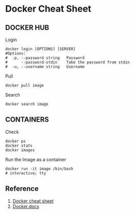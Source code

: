 

# Docker Cheat Sheet

## DOCKER HUB

Login

```shell
docker login [OPTIONS] [SERVER]
#Options:
#  -p, --password string   Password
#      --password-stdin    Take the password from stdin
#  -u, --username string   Username
```

Pull

```shell
docker pull image
```

Search

```shell
docker search image
```

## CONTAINERS

Check

```shell
docker ps
docker stats
docker images
```

Run the Image as a container

```shell
docker run -it image /bin/bash
# interactive; tty
```

## Reference

1.   [Docker cheat sheet](https://docs.docker.com/get-started/docker_cheatsheet.pdf)
2.   [Docker.docs](https://docs.docker.com/reference/cli/docker/image/build/#tag)